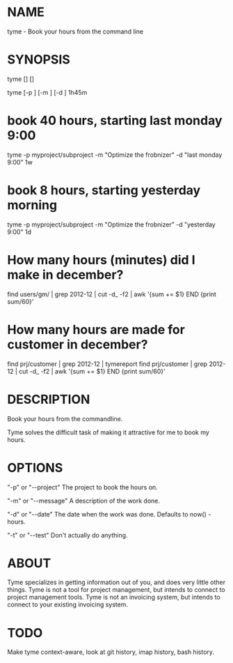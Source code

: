 NAME
====

tyme - Book your hours from the command line

SYNOPSIS
========

 tyme [<options>] [<time spent>]

 tyme [-p <project>] [-m <msg>] [-d <date>] 1h45m

 # book 40 hours, starting last monday 9:00
 tyme -p myproject/subproject -m "Optimize the frobnizer" -d "last monday 9:00" 1w

 # book 8 hours, starting yesterday morning
 tyme -p myproject/subproject -m "Optimize the frobnizer" -d "yesterday 9:00" 1d

 # How many hours (minutes) did I make in december?
 find users/gm/ | grep 2012-12 | cut -d_ -f2 | awk '{sum += $1} END {print sum/60}'

 # How many hours are made for customer in december?
 find prj/customer | grep 2012-12 | tymereport
 find prj/customer | grep 2012-12 | cut -d_ -f2  | awk '{sum += $1} END {print sum/60}'

DESCRIPTION
===========

Book your hours from the commandline.

Tyme solves the difficult task of making it attractive for me to book my
hours.

OPTIONS
=======

 "-p" or "--project" <project>
   The project to book the hours on.

 "-m" or "--message" <msg>
   A description of the work done.

 "-d" or "--date" <date>
   The date when the work was done. Defaults to now() - hours.

 "-t" or "--test"
  Don't actually do anything.

ABOUT
=====

Tyme specializes in getting information out of you, and does very little
other things. Tyme is not a tool for project management, but intends to
connect to project management tools. Tyme is not an invoicing system,
but intends to connect to your existing invoicing system.

TODO
====

Make tyme context-aware, look at git history, imap history, bash
history.


